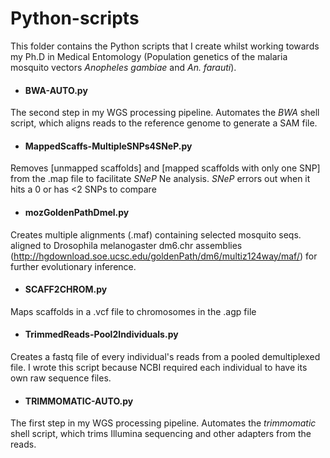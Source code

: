 # **Python-scripts**
This folder contains the Python scripts that I create whilst working towards my Ph.D in Medical Entomology (Population genetics of the malaria mosquito vectors *Anopheles gambiae* and *An. farauti*).

- #### BWA-AUTO.py
The second step in my WGS processing pipeline. Automates the *BWA* shell script, which aligns reads to the reference genome to generate a SAM file.

- #### MappedScaffs-MultipleSNPs4SNeP.py
Removes [unmapped scaffolds] and [mapped scaffolds with only one SNP] from the .map file to facilitate *SNeP* Ne analysis. *SNeP* errors out when it hits a 0 or has <2 SNPs to compare

- #### mozGoldenPathDmel.py
Creates multiple alignments (.maf) containing selected mosquito seqs. aligned to Drosophila melanogaster dm6.chr assemblies (http://hgdownload.soe.ucsc.edu/goldenPath/dm6/multiz124way/maf/) for further evolutionary inference.

- #### SCAFF2CHROM.py
Maps scaffolds in a .vcf file to chromosomes in the .agp file

- #### TrimmedReads-Pool2Individuals.py
Creates a fastq file of every individual's reads from a pooled demultiplexed file. I wrote this script because NCBI required each individual to have its own raw sequence files.

- #### TRIMMOMATIC-AUTO.py
The first step in my WGS processing pipeline. Automates the *trimmomatic* shell script, which trims Illumina sequencing and other adapters from the reads.
